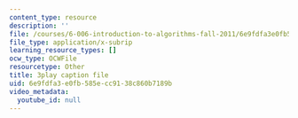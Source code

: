 ```yaml
---
content_type: resource
description: ''
file: /courses/6-006-introduction-to-algorithms-fall-2011/6e9fdfa3e0fb585ecc9138c860b7189b_FNeL18KsWPc.srt
file_type: application/x-subrip
learning_resource_types: []
ocw_type: OCWFile
resourcetype: Other
title: 3play caption file
uid: 6e9fdfa3-e0fb-585e-cc91-38c860b7189b
video_metadata:
  youtube_id: null
---
```


